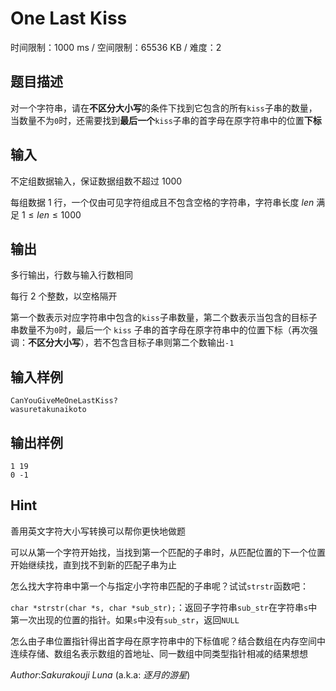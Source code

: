 # One Last Kiss

时间限制：1000 ms / 空间限制：65536 KB / 难度：2

## 题目描述

对一个字符串，请在**不区分大小写**的条件下找到它包含的所有`kiss`子串的数量，当数量不为`0`时，还需要找到**最后一个**`kiss`子串的首字母在原字符串中的位置**下标**

## 输入

不定组数据输入，保证数据组数不超过 $1000$

每组数据 $1$ 行，一个仅由可见字符组成且不包含空格的字符串，字符串长度 $len$ 满足 $1 \leq len \leq 1000$

## 输出

多行输出，行数与输入行数相同

每行 $2$ 个整数，以空格隔开

第一个数表示对应字符串中包含的`kiss`子串数量，第二个数表示当包含的目标子串数量不为`0`时，最后一个 `kiss` 子串的首字母在原字符串中的位置下标（再次强调：**不区分大小写**），若不包含目标子串则第二个数输出`-1`

## 输入样例

    CanYouGiveMeOneLastKiss?
    wasuretakunaikoto

## 输出样例

    1 19
    0 -1

## Hint

善用英文字符大小写转换可以帮你更快地做题

可以从第一个字符开始找，当找到第一个匹配的子串时，从匹配位置的下一个位置开始继续找，直到找不到新的匹配子串为止

怎么找大字符串中第一个与指定小字符串匹配的子串呢？试试`strstr`函数吧：

`char *strstr(char *s, char *sub_str);`：返回子字符串`sub_str`在字符串`s`中第一次出现的位置的指针。如果`s`中没有`sub_str`，返回`NULL`

怎么由子串位置指针得出首字母在原字符串中的下标值呢？结合数组在内存空间中连续存储、数组名表示数组的首地址、同一数组中同类型指针相减的结果想想

$Author$:$Sakurakouji\ Luna$ (a.k.a: *逐月的游星*)
